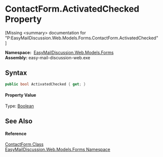 ContactForm.ActivatedChecked Property
=====================================

[Missing &lt;summary> documentation for "P:EasyMailDiscussion.Web.Models.Forms.ContactForm.ActivatedChecked"]


  **Namespace:**  [EasyMailDiscussion.Web.Models.Forms][1]  
  **Assembly:** easy-mail-discussion-web.exe

Syntax
------

```csharp
public bool ActivatedChecked { get; }
```

#### Property Value
Type: [Boolean][2]

See Also
--------

#### Reference
[ContactForm Class][3]  
[EasyMailDiscussion.Web.Models.Forms Namespace][1]  

[1]: ../README.md
[2]: https://docs.microsoft.com/dotnet/api/system.boolean
[3]: README.md